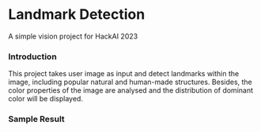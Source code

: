 # Landmark Detection
A simple vision project for HackAI 2023

### Introduction
This project takes user image as input and detect landmarks within the image, including popular natural and human-made structures. Besides, the color properties of the image are analysed and the distribution of dominant color will be displayed.

### Sample Result

